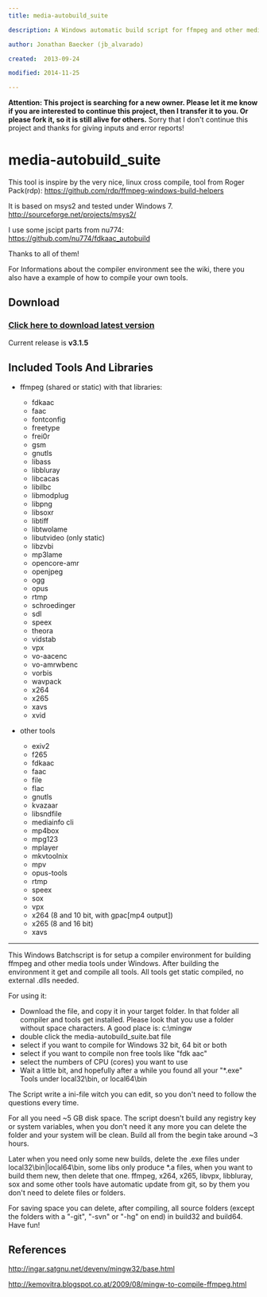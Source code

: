 ```yaml
---
title: media-autobuild_suite

description: A Windows automatic build script for ffmpeg and other media tools

author: Jonathan Baecker (jb_alvarado)

created:  2013-09-24

modified: 2014-11-25

---
```


**Attention: This project is searching for a new owner. Please let it me know if you are interested to continue this project, then I transfer it to you. Or please fork it, so it is still alive for others.** Sorry that I don't continue this project and thanks for giving inputs and error reports!  


media-autobuild_suite
=========

This tool is inspire by the very nice, linux cross compile, tool from Roger Pack(rdp):
https://github.com/rdp/ffmpeg-windows-build-helpers

It is based on msys2 and tested under Windows 7.
http://sourceforge.net/projects/msys2/

I use some jscipt parts from nu774:
https://github.com/nu774/fdkaac_autobuild

Thanks to all of them!


For Informations about the compiler environment see the wiki, there you also have a example of how to compile your own tools.

Download
--------

### [Click here to download latest version](https://github.com/jb-alvarado/media-autobuild_suite/archive/master.zip)

Current release is **v3.1.5**


Included Tools And Libraries
--------

 - ffmpeg (shared or static) with that libraries:
	- fdkaac
	- faac
	- fontconfig
	- freetype
	- frei0r
	- gsm
	- gnutls
	- libass
	- libbluray
	- libcacas
	- libilbc
	- libmodplug
	- libpng
	- libsoxr
	- libtiff
	- libtwolame
	- libutvideo (only static)
	- libzvbi
	- mp3lame
	- opencore-amr
	- openjpeg
	- ogg
	- opus
	- rtmp
	- schroedinger
	- sdl
	- speex
	- theora
	- vidstab
	- vpx
	- vo-aacenc
	- vo-amrwbenc
	- vorbis
	- wavpack
	- x264
	- x265
	- xavs
	- xvid
	
 - other tools
	- exiv2
	- f265
	- fdkaac
	- faac
	- file
	- flac
	- gnutls
	- kvazaar
	- libsndfile
	- mediainfo cli
	- mp4box
	- mpg123
	- mplayer
	- mkvtoolnix
	- mpv
	- opus-tools
	- rtmp
	- speex
	- sox 
	- vpx
	- x264 (8 and 10 bit, with gpac[mp4 output])
	- x265 (8 and 16 bit)
	- xavs	


--------


This Windows Batchscript is for setup a compiler environment for building ffmpeg and other media tools under Windows.
After building the environment it get and compile all tools. All tools get static compiled, no external .dlls needed.

For using it:
 - Download the file, and copy it in your target folder. In that folder all compiler and tools get installed. Please look that you use a folder without space characters. A good place is: c:\mingw
 - double click the media-autobuild_suite.bat file 
 - select if you want to compile for Windows 32 bit, 64 bit or both
 - select if you want to compile non free tools like "fdk aac"
 - select the numbers of CPU (cores) you want to use
 - Wait a little bit, and hopefully after a while you found all your "*.exe" Tools under local32\bin, or local64\bin
 
The Script write a ini-file witch you can edit, so you don't need to follow the questions every time.

For all you need ~5 GB disk space.
The script doesn't build any registry key or system variables, when you don't need it any more you can delete the folder and your system will be clean. 
Build all from the begin take around ~3 hours.

Later when you need only some new builds, delete the .exe files under local32\bin|local64\bin, some libs only produce *.a files, when you want to build them new, then delete that one. ffmpeg, x264, x265, libvpx, libbluray, sox and some other tools have automatic update from git, so by them you don't need to delete files or folders. 

For saving space you can delete, after compiling, all source folders (except the folders with a "-git", "-svn" or "-hg" on end) in build32 and build64.
Have fun!


References
--------

http://ingar.satgnu.net/devenv/mingw32/base.html


http://kemovitra.blogspot.co.at/2009/08/mingw-to-compile-ffmpeg.html

